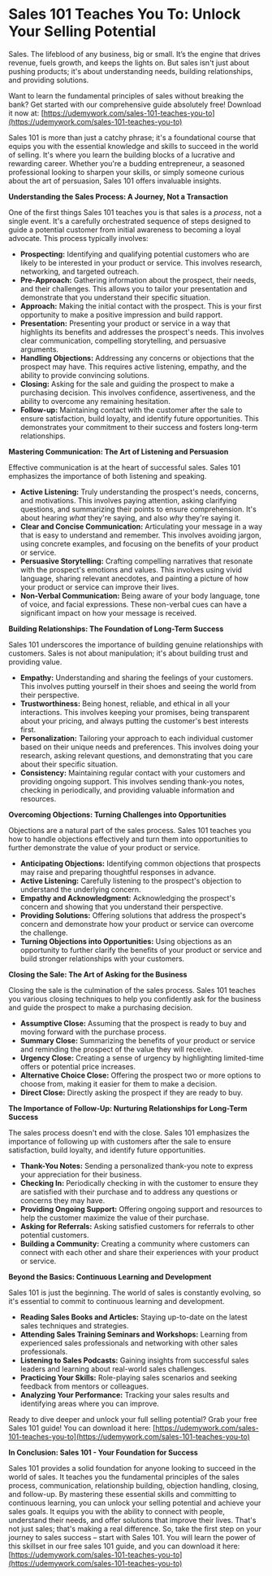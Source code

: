 # Sales 101 Teaches You To: Unlock Your Selling Potential

Sales. The lifeblood of any business, big or small. It’s the engine that drives revenue, fuels growth, and keeps the lights on. But sales isn't just about pushing products; it's about understanding needs, building relationships, and providing solutions.

Want to learn the fundamental principles of sales without breaking the bank? Get started with our comprehensive guide absolutely free! Download it now at: [https://udemywork.com/sales-101-teaches-you-to](https://udemywork.com/sales-101-teaches-you-to)

Sales 101 is more than just a catchy phrase; it's a foundational course that equips you with the essential knowledge and skills to succeed in the world of selling. It's where you learn the building blocks of a lucrative and rewarding career. Whether you're a budding entrepreneur, a seasoned professional looking to sharpen your skills, or simply someone curious about the art of persuasion, Sales 101 offers invaluable insights.

**Understanding the Sales Process: A Journey, Not a Transaction**

One of the first things Sales 101 teaches you is that sales is a *process*, not a single event. It's a carefully orchestrated sequence of steps designed to guide a potential customer from initial awareness to becoming a loyal advocate. This process typically involves:

*   **Prospecting:** Identifying and qualifying potential customers who are likely to be interested in your product or service. This involves research, networking, and targeted outreach.
*   **Pre-Approach:** Gathering information about the prospect, their needs, and their challenges. This allows you to tailor your presentation and demonstrate that you understand their specific situation.
*   **Approach:** Making the initial contact with the prospect. This is your first opportunity to make a positive impression and build rapport.
*   **Presentation:** Presenting your product or service in a way that highlights its benefits and addresses the prospect's needs. This involves clear communication, compelling storytelling, and persuasive arguments.
*   **Handling Objections:** Addressing any concerns or objections that the prospect may have. This requires active listening, empathy, and the ability to provide convincing solutions.
*   **Closing:** Asking for the sale and guiding the prospect to make a purchasing decision. This involves confidence, assertiveness, and the ability to overcome any remaining hesitation.
*   **Follow-up:** Maintaining contact with the customer after the sale to ensure satisfaction, build loyalty, and identify future opportunities. This demonstrates your commitment to their success and fosters long-term relationships.

**Mastering Communication: The Art of Listening and Persuasion**

Effective communication is at the heart of successful sales. Sales 101 emphasizes the importance of both listening and speaking.

*   **Active Listening:** Truly understanding the prospect's needs, concerns, and motivations. This involves paying attention, asking clarifying questions, and summarizing their points to ensure comprehension. It's about hearing *what* they're saying, and also *why* they're saying it.
*   **Clear and Concise Communication:** Articulating your message in a way that is easy to understand and remember. This involves avoiding jargon, using concrete examples, and focusing on the benefits of your product or service.
*   **Persuasive Storytelling:** Crafting compelling narratives that resonate with the prospect's emotions and values. This involves using vivid language, sharing relevant anecdotes, and painting a picture of how your product or service can improve their lives.
*   **Non-Verbal Communication:** Being aware of your body language, tone of voice, and facial expressions. These non-verbal cues can have a significant impact on how your message is received.

**Building Relationships: The Foundation of Long-Term Success**

Sales 101 underscores the importance of building genuine relationships with customers. Sales is not about manipulation; it's about building trust and providing value.

*   **Empathy:** Understanding and sharing the feelings of your customers. This involves putting yourself in their shoes and seeing the world from their perspective.
*   **Trustworthiness:** Being honest, reliable, and ethical in all your interactions. This involves keeping your promises, being transparent about your pricing, and always putting the customer's best interests first.
*   **Personalization:** Tailoring your approach to each individual customer based on their unique needs and preferences. This involves doing your research, asking relevant questions, and demonstrating that you care about their specific situation.
*   **Consistency:** Maintaining regular contact with your customers and providing ongoing support. This involves sending thank-you notes, checking in periodically, and providing valuable information and resources.

**Overcoming Objections: Turning Challenges into Opportunities**

Objections are a natural part of the sales process. Sales 101 teaches you how to handle objections effectively and turn them into opportunities to further demonstrate the value of your product or service.

*   **Anticipating Objections:** Identifying common objections that prospects may raise and preparing thoughtful responses in advance.
*   **Active Listening:** Carefully listening to the prospect's objection to understand the underlying concern.
*   **Empathy and Acknowledgment:** Acknowledging the prospect's concern and showing that you understand their perspective.
*   **Providing Solutions:** Offering solutions that address the prospect's concern and demonstrate how your product or service can overcome the challenge.
*   **Turning Objections into Opportunities:** Using objections as an opportunity to further clarify the benefits of your product or service and build stronger relationships with your customers.

**Closing the Sale: The Art of Asking for the Business**

Closing the sale is the culmination of the sales process. Sales 101 teaches you various closing techniques to help you confidently ask for the business and guide the prospect to make a purchasing decision.

*   **Assumptive Close:** Assuming that the prospect is ready to buy and moving forward with the purchase process.
*   **Summary Close:** Summarizing the benefits of your product or service and reminding the prospect of the value they will receive.
*   **Urgency Close:** Creating a sense of urgency by highlighting limited-time offers or potential price increases.
*   **Alternative Choice Close:** Offering the prospect two or more options to choose from, making it easier for them to make a decision.
*   **Direct Close:** Directly asking the prospect if they are ready to buy.

**The Importance of Follow-Up: Nurturing Relationships for Long-Term Success**

The sales process doesn't end with the close. Sales 101 emphasizes the importance of following up with customers after the sale to ensure satisfaction, build loyalty, and identify future opportunities.

*   **Thank-You Notes:** Sending a personalized thank-you note to express your appreciation for their business.
*   **Checking In:** Periodically checking in with the customer to ensure they are satisfied with their purchase and to address any questions or concerns they may have.
*   **Providing Ongoing Support:** Offering ongoing support and resources to help the customer maximize the value of their purchase.
*   **Asking for Referrals:** Asking satisfied customers for referrals to other potential customers.
*   **Building a Community:** Creating a community where customers can connect with each other and share their experiences with your product or service.

**Beyond the Basics: Continuous Learning and Development**

Sales 101 is just the beginning. The world of sales is constantly evolving, so it's essential to commit to continuous learning and development.

*   **Reading Sales Books and Articles:** Staying up-to-date on the latest sales techniques and strategies.
*   **Attending Sales Training Seminars and Workshops:** Learning from experienced sales professionals and networking with other sales professionals.
*   **Listening to Sales Podcasts:** Gaining insights from successful sales leaders and learning about real-world sales challenges.
*   **Practicing Your Skills:** Role-playing sales scenarios and seeking feedback from mentors or colleagues.
*   **Analyzing Your Performance:** Tracking your sales results and identifying areas where you can improve.

Ready to dive deeper and unlock your full selling potential? Grab your free Sales 101 guide! You can download it here: [https://udemywork.com/sales-101-teaches-you-to](https://udemywork.com/sales-101-teaches-you-to)

**In Conclusion: Sales 101 - Your Foundation for Success**

Sales 101 provides a solid foundation for anyone looking to succeed in the world of sales. It teaches you the fundamental principles of the sales process, communication, relationship building, objection handling, closing, and follow-up. By mastering these essential skills and committing to continuous learning, you can unlock your selling potential and achieve your sales goals. It equips you with the ability to connect with people, understand their needs, and offer solutions that improve their lives. That's not just sales; that's making a real difference. So, take the first step on your journey to sales success – start with Sales 101. You will learn the power of this skillset in our free sales 101 guide, and you can download it here: [https://udemywork.com/sales-101-teaches-you-to](https://udemywork.com/sales-101-teaches-you-to)
